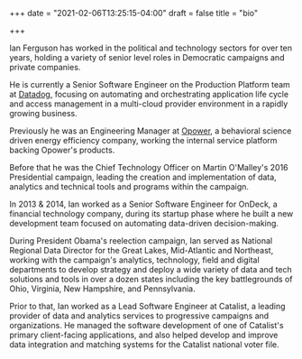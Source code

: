 +++
date = "2021-02-06T13:25:15-04:00"
draft = false
title = "bio"

+++

Ian Ferguson has worked in the political and technology sectors for over ten years, holding a variety of senior level roles in Democratic campaigns and private companies.

He is currently a Senior Software Engineer on the Production Platform team at [Datadog](https://www.datadoghq.com/), focusing on automating and orchestrating application life cycle and access management in a multi-cloud provider environment in a rapidly growing business.

Previously he was an Engineering Manager at [Opower](https://www.oracle.com/industries/utilities/products/what-is-opower.html), a behavioral science driven energy efficiency company, working the internal service platform backing Opower's products.

Before that he was the Chief Technology Officer on Martin O'Malley's 2016 Presidential campaign, leading the creation and implementation of data, analytics and technical tools and programs within the campaign.

In 2013 & 2014, Ian worked as a Senior Software Engineer for OnDeck, a financial technology company, during its startup phase where he built a new development team focused on automating data-driven decision-making.

During President Obama's reelection campaign, Ian served as National Regional Data Director for the Great Lakes, Mid-Atlantic and Northeast, working with the campaign's analytics, technology, field and digital departments to develop strategy and deploy a wide variety of data and tech solutions and tools in over a dozen states including the key battlegrounds of Ohio, Virginia, New Hampshire, and Pennsylvania.

Prior to that, Ian worked as a Lead Software Engineer at Catalist, a leading provider of data and analytics services to progressive campaigns and organizations.  He managed the software development of one of Catalist's primary client-facing applications, and also helped develop and improve data integration and matching systems for the Catalist national voter file.
